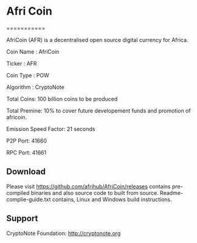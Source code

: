 # Afri Coin
===========

AfriCoin (AFR) is a decentralised open source digital currency for Africa.

  Coin Name : AfriCoin
  
  Ticker : AFR
  
  Coin Type : POW
  
  Algorithm : CryptoNote
  
  Total Coins: 100 billion coins to be produced
  
  Total Premine: 10% to cover future developement funds and promotion of africoin.
  
  Emission Speed Factor: 21 seconds
  
  P2P Port: 41660
  
  RPC Port: 41661
  


Download
--------

Please visit https://github.com/afrihub/AfriCoin/releases contains pre-compiled binaries and also source code to built from source.
Readme-complie-guide.txt contains, Linux and Windows build instructions.


Support
-------

CryptoNote Foundation: http://cryptonote.org
